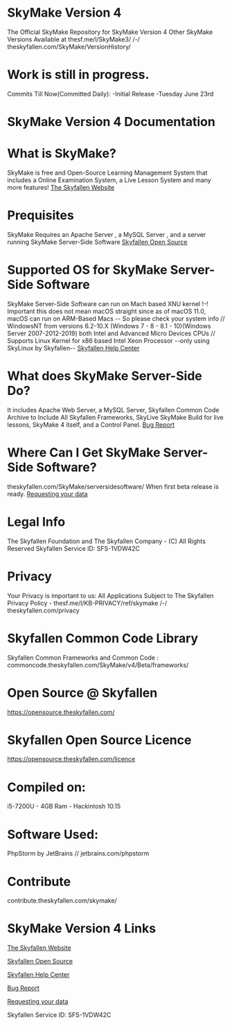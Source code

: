 # SkyMake Version 4
The Official SkyMake Repository for SkyMake Version 4
Other SkyMake Versions Available at thesf.me/l/SkyMake3/ /-/ theskyfallen.com/SkyMake/VersionHistory/

# Work is still in progress.
Commits Till Now(Committed Daily):
-Initial Release
-Tuesday June 23rd
# SkyMake Version 4 Documentation

# What is SkyMake?
SkyMake is free and Open-Source Learning Management System that includes a Online Examination System, a Live Lesson System and many more features!
[The Skyfallen Website](https://www.theskyfallen.com)

# Prequisites
SkyMake Requires an Apache Server , a MySQL Server , and a server running SkyMake Server-Side Software
[Skyfallen Open Source](https://opensource.theskyfallen.com)

# Supported OS for SkyMake Server-Side Software
SkyMake Server-Side Software can run on Mach based XNU kernel !-! Important this does not mean macOS straight since as of macOS 11.0, macOS can run on ARM-Based Macs -- So please check your system info // WindowsNT from versions 6.2-10.X (Windows 7 - 8 - 8.1 - 10)(Windows Server 2007-2012-2019) both Intel and Advanced Micro Devices CPUs // Supports Linux Kernel for x86 based Intel Xeon Processor --only using SkyLinux by Skyfallen--
[Skyfallen Help Center](https://help.theskyfallen.com)

# What does SkyMake Server-Side Do?
It includes Apache Web Server, a MySQL Server, Skyfallen Common Code Archive to Include All Skyfallen Frameworks, SkyLive SkyMake Build for live lessons, SkyMake 4 itself, and a Control Panel.
[Bug Report](https://help.theskyfallen.com/index.php?category=15&a=add)

# Where Can I Get SkyMake Server-Side Software?
theskyfallen.com/SkyMake/serversidesoftware/ When first beta release is ready.
[Requesting your data](https://help.theskyfallen.com/knowledgebase.php?article=3)

# Legal Info
The Skyfallen Foundation and The Skyfallen Company - (C) All Rights Reserved
Skyfallen Service ID: SFS-1VDW42C

# Privacy
Your Privacy is important to us: All Applications Subject to The Skyfallen Privacy Policy - thesf.me/l/KB-PRIVACY/ref/skymake /-/ theskyfallen.com/privacy

# Skyfallen Common Code Library
Skyfallen Common Frameworks and Common Code : commoncode.theskyfallen.com/SkyMake/v4/Beta/frameworks/

# Open Source @ Skyfallen
https://opensource.theskyfallen.com/


# Skyfallen Open Source Licence
https://opensource.theskyfallen.com/licence

# Compiled on:
i5-7200U - 4GB Ram - Hackintosh 10.15

# Software Used:
PhpStorm by JetBrains // jetbrains.com/phpstorm

# Contribute
contribute.theskyfallen.com/skymake/

# SkyMake Version 4 Links

[The Skyfallen Website](https://www.theskyfallen.com)

[Skyfallen Open Source](https://opensource.theskyfallen.com)

[Skyfallen Help Center](https://help.theskyfallen.com)

[Bug Report](https://help.theskyfallen.com/index.php?category=15&a=add)

[Requesting your data](https://help.theskyfallen.com/knowledgebase.php?article=3)

Skyfallen Service ID: SFS-1VDW42C


